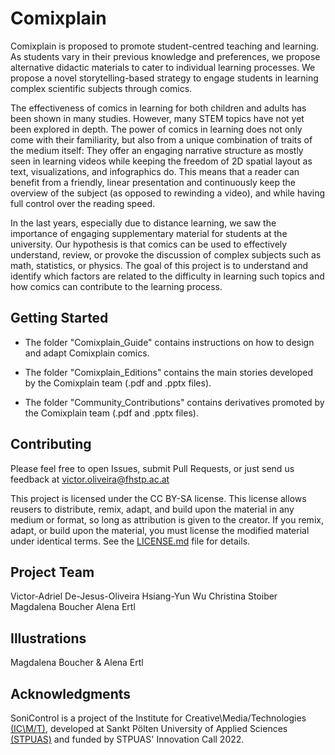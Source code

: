 # Comixplain

Comixplain is proposed to promote student-centred teaching and learning. As students vary in their previous knowledge and preferences, we propose alternative didactic materials to cater to individual learning processes. We propose a novel storytelling-based strategy to engage students in learning complex scientific subjects through comics.

The effectiveness of comics in learning for both children and adults has been shown in many studies. However, many STEM topics have not yet been explored in depth. The power of comics in learning does not only come with their familiarity, but also from a unique combination of traits of the medium itself: They offer an engaging narrative structure as mostly seen in learning videos while keeping the freedom of 2D spatial layout as text, visualizations, and infographics do. This means that a reader can benefit from a friendly, linear presentation and continuously keep the overview of the subject (as opposed to rewinding a video), and while having full control over the reading speed.

In the last years, especially due to distance learning, we saw the importance of engaging supplementary material for students at the university. Our hypothesis is that comics can be used to effectively understand, review, or provoke the discussion of complex subjects such as math, statistics, or physics. The goal of this project is to understand and identify which factors are related to the difficulty in learning such topics and how comics can contribute to the learning process.

## Getting Started

* The folder "Comixplain_Guide" contains instructions on how to design and adapt Comixplain comics.

* The folder "Comixplain_Editions" contains the main stories developed by the Comixplain team (.pdf and .pptx files).

* The folder "Community_Contributions" contains derivatives promoted by the Comixplain team (.pdf and .pptx files).

## Contributing

Please feel free to open Issues, submit Pull Requests, or just send us feedback at victor.oliveira@fhstp.ac.at

This project is licensed under the CC BY-SA license. This license allows reusers to distribute, remix, adapt, and build upon the material in any medium or format, so long as attribution is given to the creator. If you remix, adapt, or build upon the material, you must license the modified material under identical terms. See the [LICENSE.md](LICENSE.md) file for details.

## Project Team

Victor-Adriel De-Jesus-Oliveira
Hsiang-Yun Wu
Christina Stoiber
Magdalena Boucher
Alena Ertl

## Illustrations

Magdalena Boucher & Alena Ertl

## Acknowledgments

SoniControl is a project of the Institute for Creative\Media/Technologies [(IC\M/T)](https://icmt.fhstp.ac.at), developed at Sankt Pölten University of Applied Sciences [(STPUAS)](https://www.fhstp.ac.at/en) and funded by STPUAS' Innovation Call 2022.

